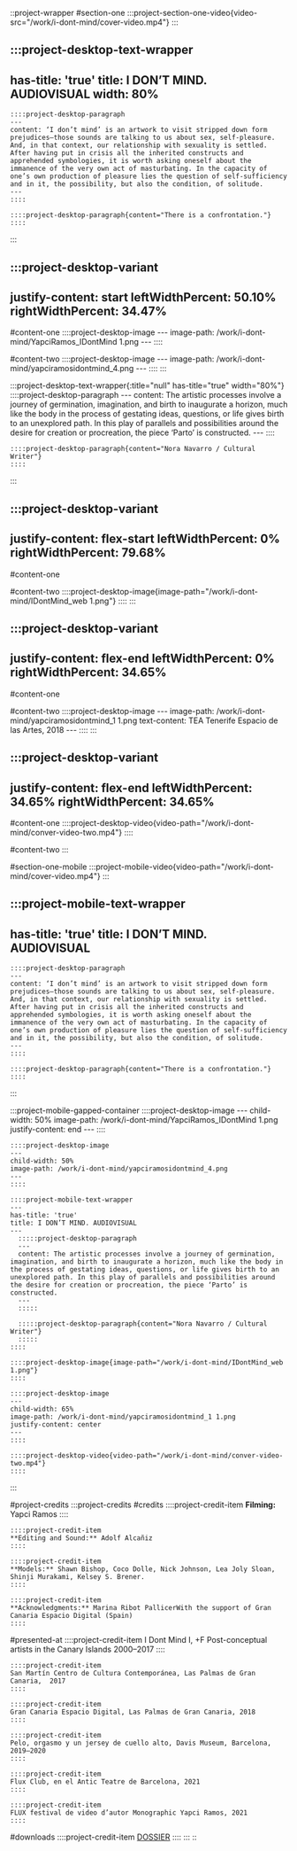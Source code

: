 ::project-wrapper
#section-one
  :::project-section-one-video{video-src="/work/i-dont-mind/cover-video.mp4"}
  :::

  :::project-desktop-text-wrapper
  ---
  has-title: 'true'
  title: I DON’T MIND. AUDIOVISUAL
  width: 80%
  ---
    ::::project-desktop-paragraph
    ---
    content: ‘I don’t mind’ is an artwork to visit stripped down form prejudices–those sounds are talking to us about sex, self-pleasure. And, in that context, our relationship with sexuality is settled. After having put in crisis all the inherited constructs and apprehended symbologies, it is worth asking oneself about the immanence of the very own act of masturbating. In the capacity of one’s own production of pleasure lies the question of self-sufficiency and in it, the possibility, but also the condition, of solitude.
    ---
    ::::
  
    ::::project-desktop-paragraph{content="There is a confrontation."}
    ::::
  :::

  :::project-desktop-variant
  ---
  justify-content: start
  leftWidthPercent: 50.10%
  rightWidthPercent: 34.47%
  ---
  #content-one
    ::::project-desktop-image
    ---
    image-path: /work/i-dont-mind/YapciRamos_IDontMind 1.png
    ---
    ::::
  
  #content-two
    ::::project-desktop-image
    ---
    image-path: /work/i-dont-mind/yapciramosidontmind_4.png
    ---
    ::::
  :::

  :::project-desktop-text-wrapper{:title="null" has-title="true" width="80%"}
    ::::project-desktop-paragraph
    ---
    content: The artistic processes involve a journey of germination, imagination, and birth to inaugurate a horizon, much like the body in the process of gestating ideas, questions, or life gives birth to an unexplored path. In this play of parallels and possibilities around the desire for creation or procreation, the piece ‘Parto’ is constructed.
    ---
    ::::
  
    ::::project-desktop-paragraph{content="Nora Navarro / Cultural Writer"}
    ::::
  :::

  :::project-desktop-variant
  ---
  justify-content: flex-start
  leftWidthPercent: 0%
  rightWidthPercent: 79.68%
  ---
  #content-one
  
  #content-two
    ::::project-desktop-image{image-path="/work/i-dont-mind/IDontMind_web 1.png"}
    ::::
  :::

  :::project-desktop-variant
  ---
  justify-content: flex-end
  leftWidthPercent: 0%
  rightWidthPercent: 34.65%
  ---
  #content-one
  
  #content-two
    ::::project-desktop-image
    ---
    image-path: /work/i-dont-mind/yapciramosidontmind_1 1.png
    text-content: TEA Tenerife Espacio de las Artes, 2018
    ---
    ::::
  :::

  :::project-desktop-variant
  ---
  justify-content: flex-end
  leftWidthPercent: 34.65%
  rightWidthPercent: 34.65%
  ---
  #content-one
    ::::project-desktop-video{video-path="/work/i-dont-mind/conver-video-two.mp4"}
    ::::
  
  #content-two
  :::

#section-one-mobile
  :::project-mobile-video{video-path="/work/i-dont-mind/cover-video.mp4"}
  :::

  :::project-mobile-text-wrapper
  ---
  has-title: 'true'
  title: I DON’T MIND. AUDIOVISUAL
  ---
    ::::project-desktop-paragraph
    ---
    content: ‘I don’t mind’ is an artwork to visit stripped down form prejudices–those sounds are talking to us about sex, self-pleasure. And, in that context, our relationship with sexuality is settled. After having put in crisis all the inherited constructs and apprehended symbologies, it is worth asking oneself about the immanence of the very own act of masturbating. In the capacity of one’s own production of pleasure lies the question of self-sufficiency and in it, the possibility, but also the condition, of solitude.
    ---
    ::::
  
    ::::project-desktop-paragraph{content="There is a confrontation."}
    ::::
  :::

  :::project-mobile-gapped-container
    ::::project-desktop-image
    ---
    child-width: 50%
    image-path: /work/i-dont-mind/YapciRamos_IDontMind 1.png
    justify-content: end
    ---
    ::::
  
    ::::project-desktop-image
    ---
    child-width: 50%
    image-path: /work/i-dont-mind/yapciramosidontmind_4.png
    ---
    ::::
  
    ::::project-mobile-text-wrapper
    ---
    has-title: 'true'
    title: I DON’T MIND. AUDIOVISUAL
    ---
      :::::project-desktop-paragraph
      ---
      content: The artistic processes involve a journey of germination, imagination, and birth to inaugurate a horizon, much like the body in the process of gestating ideas, questions, or life gives birth to an unexplored path. In this play of parallels and possibilities around the desire for creation or procreation, the piece ‘Parto’ is constructed.
      ---
      :::::
    
      :::::project-desktop-paragraph{content="Nora Navarro / Cultural Writer"}
      :::::
    ::::
  
    ::::project-desktop-image{image-path="/work/i-dont-mind/IDontMind_web 1.png"}
    ::::
  
    ::::project-desktop-image
    ---
    child-width: 65%
    image-path: /work/i-dont-mind/yapciramosidontmind_1 1.png
    justify-content: center
    ---
    ::::
  
    ::::project-desktop-video{video-path="/work/i-dont-mind/conver-video-two.mp4"}
    ::::
  :::

#project-credits
  :::project-credits
  #credits
    ::::project-credit-item
    **Filming:** Yapci Ramos
    ::::
  
    ::::project-credit-item
    **Editing and Sound:** Adolf Alcañiz
    ::::
  
    ::::project-credit-item
    **Models:** Shawn Bishop, Coco Dolle, Nick Johnson, Lea Joly Sloan, Shinji Murakami, Kelsey S. Brener.
    ::::
  
    ::::project-credit-item
    **Acknowledgments:** Marina Ribot PallicerWith the support of Gran Canaria Espacio Digital (Spain)
    ::::
  
  #presented-at
    ::::project-credit-item
    I Dont Mind I, +F Post-conceptual artists in the Canary Islands 2000–2017
    ::::
  
    ::::project-credit-item
    San Martín Centro de Cultura Contemporánea, Las Palmas de Gran Canaria,  2017
    ::::
  
    ::::project-credit-item
    Gran Canaria Espacio Digital, Las Palmas de Gran Canaria, 2018
    ::::
  
    ::::project-credit-item
    Pelo, orgasmo y un jersey de cuello alto, Davis Museum, Barcelona, 2019–2020
    ::::
  
    ::::project-credit-item
    Flux Club, en el Antic Teatre de Barcelona, 2021
    ::::
  
    ::::project-credit-item
    FLUX festival de video d’autor Monographic Yapci Ramos, 2021
    ::::
  
  #downloads
    ::::project-credit-item
    [DOSSIER](/download/DOSSIERS/YapciRamos_IDontMind_Dossier.pdf)
    ::::
  :::
::
